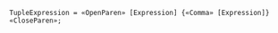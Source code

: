 <!-- This file is generated automatically by infrastructure scripts. Please don't edit by hand. -->

```{ .ebnf .slang-ebnf #TupleExpression }
TupleExpression = «OpenParen» [Expression] {«Comma» [Expression]} «CloseParen»;
```
